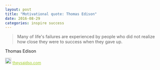 ```yaml
---
layout: post
title: "Motivational quote: Thomas Edison"
date: 2016-08-29
categories: inspire success
---
```

> Many of life's failures are experienced by people who did not realize how close they were to success when they gave up.

Thomas Edison

<span style="z-index:50;font-size:0.9em;"><img src="https://theysaidso.com/branding/theysaidso.png" height="20" width="20" alt="theysaidso.com"/><a href="https://theysaidso.com" title="Powered by quotes from theysaidso.com" style="color: #9fcc25; margin-left: 4px; vertical-align: middle;">theysaidso.com</a></span>
